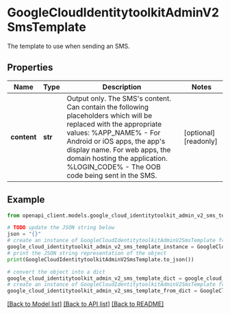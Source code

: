 # GoogleCloudIdentitytoolkitAdminV2SmsTemplate

The template to use when sending an SMS.

## Properties

Name | Type | Description | Notes
------------ | ------------- | ------------- | -------------
**content** | **str** | Output only. The SMS&#39;s content. Can contain the following placeholders which will be replaced with the appropriate values: %APP_NAME% - For Android or iOS apps, the app&#39;s display name. For web apps, the domain hosting the application. %LOGIN_CODE% - The OOB code being sent in the SMS. | [optional] [readonly] 

## Example

```python
from openapi_client.models.google_cloud_identitytoolkit_admin_v2_sms_template import GoogleCloudIdentitytoolkitAdminV2SmsTemplate

# TODO update the JSON string below
json = "{}"
# create an instance of GoogleCloudIdentitytoolkitAdminV2SmsTemplate from a JSON string
google_cloud_identitytoolkit_admin_v2_sms_template_instance = GoogleCloudIdentitytoolkitAdminV2SmsTemplate.from_json(json)
# print the JSON string representation of the object
print(GoogleCloudIdentitytoolkitAdminV2SmsTemplate.to_json())

# convert the object into a dict
google_cloud_identitytoolkit_admin_v2_sms_template_dict = google_cloud_identitytoolkit_admin_v2_sms_template_instance.to_dict()
# create an instance of GoogleCloudIdentitytoolkitAdminV2SmsTemplate from a dict
google_cloud_identitytoolkit_admin_v2_sms_template_from_dict = GoogleCloudIdentitytoolkitAdminV2SmsTemplate.from_dict(google_cloud_identitytoolkit_admin_v2_sms_template_dict)
```
[[Back to Model list]](../README.md#documentation-for-models) [[Back to API list]](../README.md#documentation-for-api-endpoints) [[Back to README]](../README.md)


